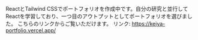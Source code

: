 ReactとTailwind CSSでポートフォリオを作成中です。自分の研究と並行してReactを学習しており、一つ目のアウトプットとしてポートフォリオを選びました。
こちらのリンクからご覧いただけます。
リンク: https://keiya-portfolio.vercel.app/